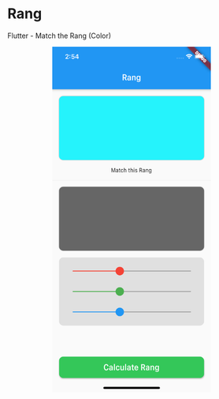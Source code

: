 # Rang
Flutter - Match the Rang (Color)
<p style="text-align:center;">
<img src="screenshots/img_rang_flutter_light.png" height= "700">
</p>
